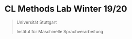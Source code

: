 # CL Methods Lab Winter 19/20

> Universität Stuttgart
> 
> Institut für Maschinelle Sprachverarbeitung 
